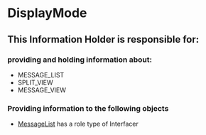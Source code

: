 # DisplayMode
## This Information Holder is responsible for:
### providing and holding information about: 
* MESSAGE_LIST
* SPLIT_VIEW
* MESSAGE_VIEW
### Providing information to the following objects 
* [MessageList](../Interfacers/MessageList.md) has a role type of Interfacer
